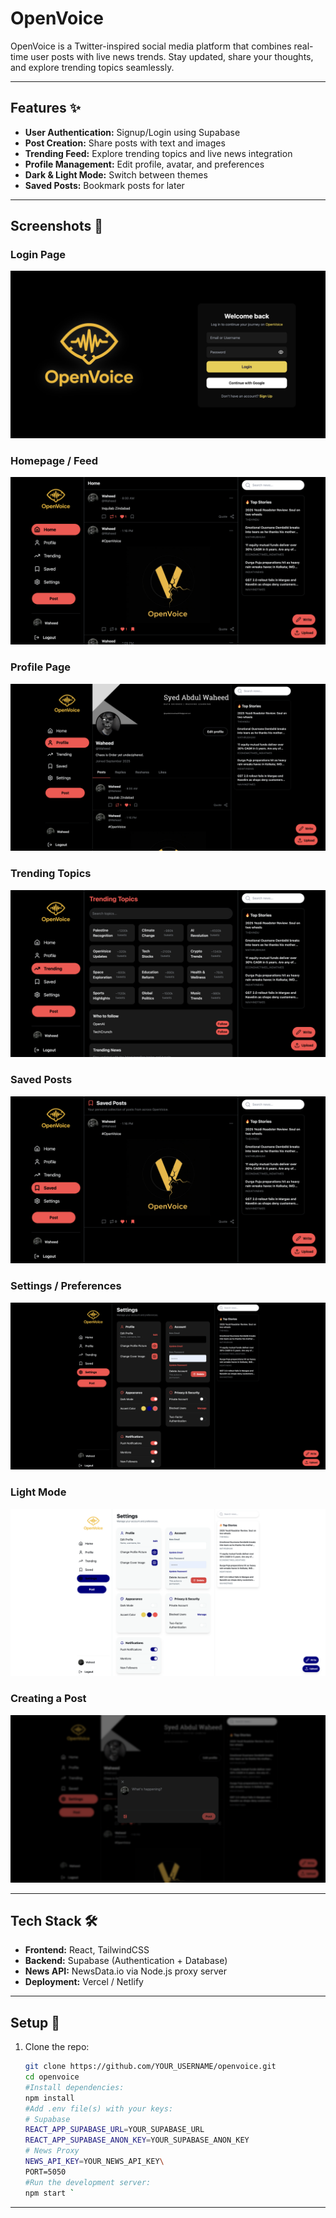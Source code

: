 # OpenVoice 

OpenVoice is a Twitter-inspired social media platform that combines real-time user posts with live news trends. Stay updated, share your thoughts, and explore trending topics seamlessly.

---

## Features ✨

- **User Authentication:** Signup/Login using Supabase  
- **Post Creation:** Share posts with text and images  
- **Trending Feed:** Explore trending topics and live news integration  
- **Profile Management:** Edit profile, avatar, and preferences  
- **Dark & Light Mode:** Switch between themes  
- **Saved Posts:** Bookmark posts for later  

---

## Screenshots 📸

### Login Page
![Login Page](images/loginpage.png)

### Homepage / Feed
![Homepage](images/homepage.png)

### Profile Page
![Profile Page](images/profilepage.png)

### Trending Topics
![Trending Page](images/trendingpage.png)

### Saved Posts
![Saved Page](images/savedpage.png)

### Settings / Preferences
![Settings Page](images/settingspage.png)

### Light Mode
![Light Mode](images/lightmode.png)

### Creating a Post
![Creating Post](images/makingpost.png)

---

## Tech Stack 🛠️

- **Frontend:** React, TailwindCSS  
- **Backend:** Supabase (Authentication + Database)  
- **News API:** NewsData.io via Node.js proxy server  
- **Deployment:** Vercel / Netlify  

---

## Setup 🚀

1. Clone the repo:  
   ```bash
   git clone https://github.com/YOUR_USERNAME/openvoice.git
   cd openvoice
   #Install dependencies:
   npm install
   #Add .env file(s) with your keys:
   # Supabase
   REACT_APP_SUPABASE_URL=YOUR_SUPABASE_URL
   REACT_APP_SUPABASE_ANON_KEY=YOUR_SUPABASE_ANON_KEY
   # News Proxy
   NEWS_API_KEY=YOUR_NEWS_API_KEY\
   PORT=5050
   #Run the development server:
   npm start `
---

